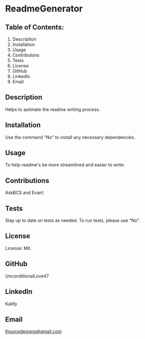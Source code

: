 
# ReadmeGenerator
## Table of Contents:
1. Description
2. Installation
3. Usage
4. Contributons
5. Tests
6. License
7. GitHub
8. LinkedIn
9. Email
## Description
Helps to autimate the readme writing process.
## Installation
Use the command "No" to install any necessary dependencies.
## Usage
To help readme's be more streamlined and easier to write.
## Contributions
AskBCS and Evan!.
## Tests
Stay up to date on tests as needed. To run tests, please use "No".
## License
License: Mit.
## GitHub
UnconditionalLove47
## LinkedIn
Kalifp
## Email
Kpurcedesigns@gmail.com
            
